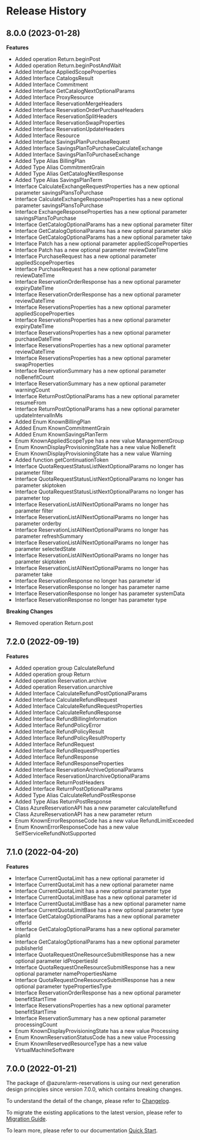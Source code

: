 # Release History
    
## 8.0.0 (2023-01-28)
    
**Features**

  - Added operation Return.beginPost
  - Added operation Return.beginPostAndWait
  - Added Interface AppliedScopeProperties
  - Added Interface CatalogsResult
  - Added Interface Commitment
  - Added Interface GetCatalogNextOptionalParams
  - Added Interface ProxyResource
  - Added Interface ReservationMergeHeaders
  - Added Interface ReservationOrderPurchaseHeaders
  - Added Interface ReservationSplitHeaders
  - Added Interface ReservationSwapProperties
  - Added Interface ReservationUpdateHeaders
  - Added Interface Resource
  - Added Interface SavingsPlanPurchaseRequest
  - Added Interface SavingsPlanToPurchaseCalculateExchange
  - Added Interface SavingsPlanToPurchaseExchange
  - Added Type Alias BillingPlan
  - Added Type Alias CommitmentGrain
  - Added Type Alias GetCatalogNextResponse
  - Added Type Alias SavingsPlanTerm
  - Interface CalculateExchangeRequestProperties has a new optional parameter savingsPlansToPurchase
  - Interface CalculateExchangeResponseProperties has a new optional parameter savingsPlansToPurchase
  - Interface ExchangeResponseProperties has a new optional parameter savingsPlansToPurchase
  - Interface GetCatalogOptionalParams has a new optional parameter filter
  - Interface GetCatalogOptionalParams has a new optional parameter skip
  - Interface GetCatalogOptionalParams has a new optional parameter take
  - Interface Patch has a new optional parameter appliedScopeProperties
  - Interface Patch has a new optional parameter reviewDateTime
  - Interface PurchaseRequest has a new optional parameter appliedScopeProperties
  - Interface PurchaseRequest has a new optional parameter reviewDateTime
  - Interface ReservationOrderResponse has a new optional parameter expiryDateTime
  - Interface ReservationOrderResponse has a new optional parameter reviewDateTime
  - Interface ReservationsProperties has a new optional parameter appliedScopeProperties
  - Interface ReservationsProperties has a new optional parameter expiryDateTime
  - Interface ReservationsProperties has a new optional parameter purchaseDateTime
  - Interface ReservationsProperties has a new optional parameter reviewDateTime
  - Interface ReservationsProperties has a new optional parameter swapProperties
  - Interface ReservationSummary has a new optional parameter noBenefitCount
  - Interface ReservationSummary has a new optional parameter warningCount
  - Interface ReturnPostOptionalParams has a new optional parameter resumeFrom
  - Interface ReturnPostOptionalParams has a new optional parameter updateIntervalInMs
  - Added Enum KnownBillingPlan
  - Added Enum KnownCommitmentGrain
  - Added Enum KnownSavingsPlanTerm
  - Enum KnownAppliedScopeType has a new value ManagementGroup
  - Enum KnownDisplayProvisioningState has a new value NoBenefit
  - Enum KnownDisplayProvisioningState has a new value Warning
  - Added function getContinuationToken
  - Interface QuotaRequestStatusListNextOptionalParams no longer has parameter filter
  - Interface QuotaRequestStatusListNextOptionalParams no longer has parameter skiptoken
  - Interface QuotaRequestStatusListNextOptionalParams no longer has parameter top
  - Interface ReservationListAllNextOptionalParams no longer has parameter filter
  - Interface ReservationListAllNextOptionalParams no longer has parameter orderby
  - Interface ReservationListAllNextOptionalParams no longer has parameter refreshSummary
  - Interface ReservationListAllNextOptionalParams no longer has parameter selectedState
  - Interface ReservationListAllNextOptionalParams no longer has parameter skiptoken
  - Interface ReservationListAllNextOptionalParams no longer has parameter take
  - Interface ReservationResponse no longer has parameter id
  - Interface ReservationResponse no longer has parameter name
  - Interface ReservationResponse no longer has parameter systemData
  - Interface ReservationResponse no longer has parameter type

**Breaking Changes**

  - Removed operation Return.post
    
    
## 7.2.0 (2022-09-19)
    
**Features**

  - Added operation group CalculateRefund
  - Added operation group Return
  - Added operation Reservation.archive
  - Added operation Reservation.unarchive
  - Added Interface CalculateRefundPostOptionalParams
  - Added Interface CalculateRefundRequest
  - Added Interface CalculateRefundRequestProperties
  - Added Interface CalculateRefundResponse
  - Added Interface RefundBillingInformation
  - Added Interface RefundPolicyError
  - Added Interface RefundPolicyResult
  - Added Interface RefundPolicyResultProperty
  - Added Interface RefundRequest
  - Added Interface RefundRequestProperties
  - Added Interface RefundResponse
  - Added Interface RefundResponseProperties
  - Added Interface ReservationArchiveOptionalParams
  - Added Interface ReservationUnarchiveOptionalParams
  - Added Interface ReturnPostHeaders
  - Added Interface ReturnPostOptionalParams
  - Added Type Alias CalculateRefundPostResponse
  - Added Type Alias ReturnPostResponse
  - Class AzureReservationAPI has a new parameter calculateRefund
  - Class AzureReservationAPI has a new parameter return
  - Enum KnownErrorResponseCode has a new value RefundLimitExceeded
  - Enum KnownErrorResponseCode has a new value SelfServiceRefundNotSupported
    
    
## 7.1.0 (2022-04-20)
    
**Features**

  - Interface CurrentQuotaLimit has a new optional parameter id
  - Interface CurrentQuotaLimit has a new optional parameter name
  - Interface CurrentQuotaLimit has a new optional parameter type
  - Interface CurrentQuotaLimitBase has a new optional parameter id
  - Interface CurrentQuotaLimitBase has a new optional parameter name
  - Interface CurrentQuotaLimitBase has a new optional parameter type
  - Interface GetCatalogOptionalParams has a new optional parameter offerId
  - Interface GetCatalogOptionalParams has a new optional parameter planId
  - Interface GetCatalogOptionalParams has a new optional parameter publisherId
  - Interface QuotaRequestOneResourceSubmitResponse has a new optional parameter idPropertiesId
  - Interface QuotaRequestOneResourceSubmitResponse has a new optional parameter namePropertiesName
  - Interface QuotaRequestOneResourceSubmitResponse has a new optional parameter typePropertiesType
  - Interface ReservationOrderResponse has a new optional parameter benefitStartTime
  - Interface ReservationsProperties has a new optional parameter benefitStartTime
  - Interface ReservationSummary has a new optional parameter processingCount
  - Enum KnownDisplayProvisioningState has a new value Processing
  - Enum KnownReservationStatusCode has a new value Processing
  - Enum KnownReservedResourceType has a new value VirtualMachineSoftware
    
    
## 7.0.0 (2022-01-21)

The package of @azure/arm-reservations is using our next generation design principles since version 7.0.0, which contains breaking changes.

To understand the detail of the change, please refer to [Changelog](https://aka.ms/js-track2-changelog).

To migrate the existing applications to the latest version, please refer to [Migration Guide](https://aka.ms/js-track2-migration-guide).

To learn more, please refer to our documentation [Quick Start](https://aka.ms/js-track2-quickstart).
